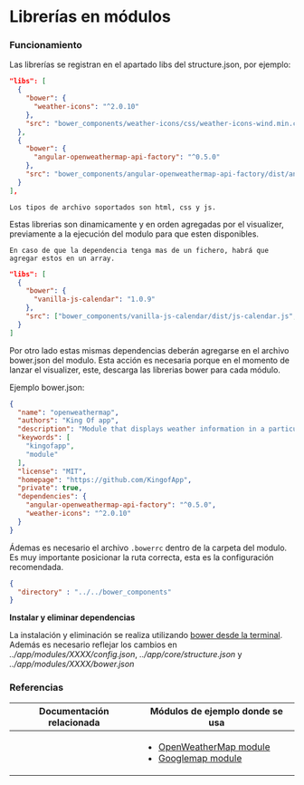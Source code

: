 # Librerías en módulos

### Funcionamiento

Las librerías se registran en el apartado libs del structure.json, por ejemplo:

```json
"libs": [
  {
    "bower": {
      "weather-icons": "^2.0.10"
    },
    "src": "bower_components/weather-icons/css/weather-icons-wind.min.css"
  },
  {
    "bower": {
      "angular-openweathermap-api-factory": "^0.5.0"
    },
    "src": "bower_components/angular-openweathermap-api-factory/dist/angular-openweathermap-api-factory.min.js"
  }
],
```
`Los tipos de archivo soportados son html, css y js.`

Estas librerias son dinamicamente y en orden agregadas por el visualizer, previamente a la ejecución del modulo para que esten disponibles.

`En caso de que la dependencia tenga mas de un fichero, habrá que agregar estos en un array.`

```json
"libs": [
  {
    "bower": {
      "vanilla-js-calendar": "1.0.9"
    },
    "src": ["bower_components/vanilla-js-calendar/dist/js-calendar.js", "bower_components/vanilla-js-calendar/dist/js-calendar.min.css"]
  }
]
```

Por otro lado estas mismas dependencias deberán agregarse en el archivo bower.json del modulo. Esta acción es necesaria porque en el momento de lanzar el visualizer, este, descarga las librerias bower para cada módulo.

Ejemplo bower.json:
```json
{
  "name": "openweathermap",
  "authors": "King Of app",
  "description": "Module that displays weather information in a particular area.",
  "keywords": [
    "kingofapp",
    "module"
  ],
  "license": "MIT",
  "homepage": "https://github.com/KingofApp",
  "private": true,
  "dependencies": {
    "angular-openweathermap-api-factory": "^0.5.0",
    "weather-icons": "^2.0.10"
  }
}
```

Ádemas es necesario el archivo `.bowerrc` dentro de la carpeta del modulo. Es muy importante posicionar la ruta correcta, esta es la configuración recomendada.

```json
{
  "directory" : "../../bower_components"
}
```

**Instalar y eliminar dependencias**

La instalación y eliminación se realiza utilizando [bower desde la terminal](https://bower.io/#install-packages). Además es necesario reflejar los cambios en *../app/modules/XXXX/config.json*, *../app/core/structure.json* y *../app/modules/XXXX/bower.json*


### Referencias

Documentación relacionada | Módulos de ejemplo donde se usa
--------------------------|--------------------------
<ul></ul> | <ul><li>[OpenWeatherMap module](https://github.com/KingofApp/koapp-module-openweathermap)</li><li>[Googlemap module](https://github.com/KingofApp/koapp-module-googlemap)</li></ul>
